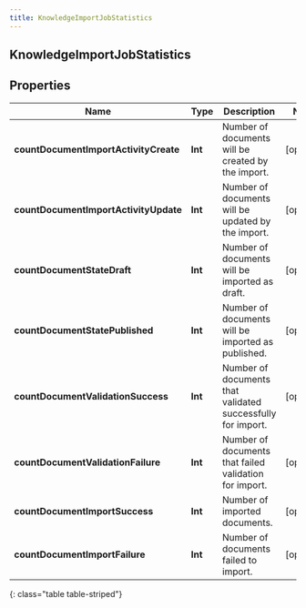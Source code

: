 ```yaml
---
title: KnowledgeImportJobStatistics
---
```

## KnowledgeImportJobStatistics

## Properties

|Name | Type | Description | Notes|
|------------ | ------------- | ------------- | -------------|
| **countDocumentImportActivityCreate** | **Int** | Number of documents will be created by the import. | [optional] |
| **countDocumentImportActivityUpdate** | **Int** | Number of documents will be updated by the import. | [optional] |
| **countDocumentStateDraft** | **Int** | Number of documents will be imported as draft. | [optional] |
| **countDocumentStatePublished** | **Int** | Number of documents will be imported as published. | [optional] |
| **countDocumentValidationSuccess** | **Int** | Number of documents that validated successfully for import. | [optional] |
| **countDocumentValidationFailure** | **Int** | Number of documents that failed validation for import. | [optional] |
| **countDocumentImportSuccess** | **Int** | Number of imported documents. | [optional] |
| **countDocumentImportFailure** | **Int** | Number of documents failed to import. | [optional] |
{: class="table table-striped"}



